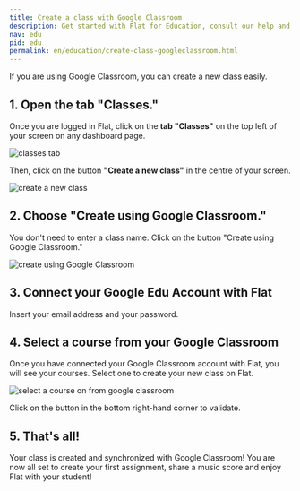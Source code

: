 ```yaml
---
title: Create a class with Google Classroom
description: Get started with Flat for Education, consult our help and info regarding our education product usage.
nav: edu
pid: edu
permalink: en/education/create-class-googleclassroom.html
---
```

If you are using Google Classroom, you can create a new class easily.


## 1. Open the tab "Classes."
Once you are logged in Flat, click on the **tab "Classes"** on the top left of your screen on any dashboard page.

![classes tab](/help/assets/img/createaclass/classestab.PNG)

Then, click on the button **"Create a new class"** in the centre of your screen.

![create a new class](/help/assets/img/createaclass/createanewclass.PNG)


## 2. Choose "Create using Google Classroom."
You don't need to enter a class name. Click on the button "Create using Google Classroom."

![create using Google Classroom](/help/assets/img/create-a-class-with-gc/create1.PNG)

## 3. Connect your Google Edu Account with Flat
Insert your email address and your password.

## 4. Select a course from your Google Classroom
Once you have connected your Google Classroom account with Flat, you will see your courses. Select one to create your new class on Flat.

![select a course on from google classroom](/help/assets/img/create-a-class-with-gc/create2.PNG)

Click on the button in the bottom right-hand corner to validate.

## 5. That's all!
Your class is created and synchronized with Google Classroom! You are now all set to create your first assignment, share a music score and enjoy Flat with your student!
